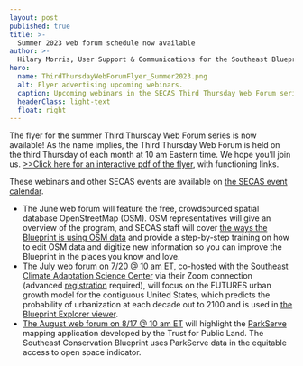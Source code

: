 ```yaml
---
layout: post
published: true
title: >-
  Summer 2023 web forum schedule now available
author: >-
  Hilary Morris, User Support & Communications for the Southeast Blueprint
hero:
  name: ThirdThursdayWebForumFlyer_Summer2023.png
  alt: Flyer advertising upcoming webinars.
  caption: Upcoming webinars in the SECAS Third Thursday Web Forum series. Visit <a href="https://secassoutheast.org/events">the SECAS event calendar</a> for more details and connection informatoin.
  headerClass: light-text
  float: right
---
```

The flyer for the summer Third Thursday Web Forum series is now available! As the name implies, the Third Thursday Web Forum is held on the third Thursday of each month at 10 am Eastern time. We hope you’ll join us. [>>Click here for an interactive pdf of the flyer](https://secassoutheast.org/pdf/ThirdThursdayWebForumFlyer_Summer2023.pdf), with functioning links.

These webinars and other SECAS events are available on [the SECAS event calendar](https://secassoutheast.org/events).<!--more-->

- The June web forum will feature the free, crowdsourced spatial database OpenStreetMap (OSM). OSM representatives will give an overview of the program, and SECAS staff will cover [the ways the Blueprint is using OSM data](https://secassoutheast.org/2023/05/22/Improve-the-Blueprint-by-mapping-the-places-you-know-and-love-with-OpenStreetMap.html) and provide a step-by-step training on how to edit OSM data and digitize new information so you can improve the Blueprint in the places you know and love.
- [The July web forum on 7/20 @ 10 am ET](https://calendar.google.com/calendar/event?eid=MmVzdGFuNDJiZ2pxYTZ0bmJjMDB2bG1kYjEgc2VjYXNzb3V0aGVhc3RAbQ&ctz=America/New_York), co-hosted with the [Southeast Climate Adaptation Science Center](https://secasc.ncsu.edu/) via their Zoom connection (advanced [registration](https://ncsu.zoom.us/meeting/register/tJ0qcOCsqz0jHtzuXTirx6gzd6V5_ywE_1j6) required), will focus on the FUTURES urban growth model for the contiguous United States, which predicts the probability of urbanization at each decade out to 2100 and is used in [the Blueprint Explorer viewer](https://blueprint.geoplatform.gov/southeast/).
- [The August web forum on 8/17 @ 10 am ET](https://calendar.google.com/calendar/event?eid=MDBkZnE4a2Rra3RnOTRmbnRmZDVvZHJodDUgc2VjYXNzb3V0aGVhc3RAbQ&ctz=America/New_York) will highlight the [ParkServe](https://www.tpl.org/parkserve) mapping application developed by the Trust for Public Land. The Southeast Conservation Blueprint uses ParkServe data in the equitable access to open space indicator.

